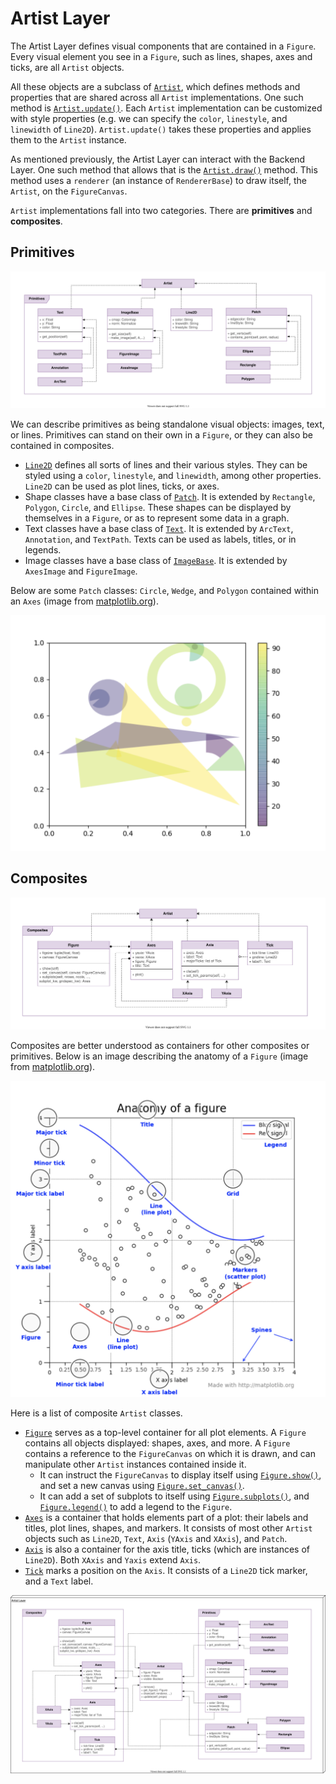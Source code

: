 # Artist Layer

The Artist Layer defines visual components that are contained in a `Figure`. Every visual element you see in a `Figure`, such as lines, shapes, axes and ticks, are all `Artist` objects.

All these objects are a subclass of [`Artist`](https://github.com/matplotlib/matplotlib/blob/master/lib/matplotlib/artist.py), which defines methods and properties that are shared across all `Artist` implementations. One such method is [`Artist.update()`](https://github.com/matplotlib/matplotlib/blob/master/lib/matplotlib/artist.py#L972). Each `Artist` implementation can be customized with style properties (e.g. we can specify the `color`, `linestyle`, and `linewidth` of `Line2D`). `Artist.update()` takes these properties and applies them to the `Artist` instance. 

As mentioned previously, the Artist Layer can interact with the Backend Layer. One such method that allows that is the [`Artist.draw()`](https://github.com/matplotlib/matplotlib/blob/master/lib/matplotlib/artist.py#L902) method. This method uses a `renderer` (an instance of `RendererBase`) to draw itself, the `Artist`, on the `FigureCanvas`. 

`Artist` implementations fall into two categories. There are **primitives** and **composites**. 
## Primitives

![Artist Layer UML - Primitives](./img/UML_Artist_Layer_Primitive.svg)

We can describe primitives as being standalone visual objects: images, text, or lines. Primitives can stand on their own in a `Figure`, or they can also be contained in composites.

- [`Line2D`](https://github.com/matplotlib/matplotlib/blob/master/lib/matplotlib/lines.py) defines all sorts of lines and their various styles. They can be styled using a `color`, `linestyle`, and `linewidth`, among other properties. `Line2D` can be used as plot lines, ticks, or axes.
- Shape classes have a base class of [`Patch`](https://github.com/matplotlib/matplotlib/blob/master/lib/matplotlib/patches.py). It is extended by `Rectangle`, `Polygon`, `Circle`, and `Ellipse`. These shapes can be displayed by themselves in a `Figure`, or as to represent some data in a graph.
- Text classes have a base class of [`Text`](https://github.com/matplotlib/matplotlib/blob/master/lib/matplotlib/text.py). It is extended by `ArcText`, `Annotation`, and `TextPath`. Texts can be used as labels, titles, or in legends.
- Image classes have a base class of [`ImageBase`](https://github.com/matplotlib/matplotlib/blob/master/lib/matplotlib/image.py). It is extended by `AxesImage` and `FigureImage`.

Below are some `Patch` classes: `Circle`, `Wedge`, and `Polygon` contained within an `Axes` (image from [matplotlib.org](https://matplotlib.org/3.1.1/gallery/shapes_and_collections/patch_collection.html#sphx-glr-gallery-shapes-and-collections-patch-collection-py)).

![Shapes](./img/artist_2.png)

## Composites

![Artist Layer UML - Composite](./img/UML_Artist_Layer_Composite.svg)

Composites are better understood as containers for other composites or primitives. Below is an image describing the anatomy of a `Figure` (image from [matplotlib.org](https://matplotlib.org/3.1.1/gallery/showcase/anatomy.html)).

![Figure](./img/artist_1.png)

Here is a list of composite `Artist` classes.

- [`Figure`](https://github.com/matplotlib/matplotlib/blob/master/lib/matplotlib/figure.py#L219) serves as a top-level container for all plot elements. A `Figure` contains all objects displayed: shapes, axes, and more. A `Figure` contains a reference to the `FigureCanvas` on which it is drawn, and can manipulate other `Artist` instances contained inside it. 
    - It can instruct the `FigureCanvas` to display itself using [`Figure.show()`](https://github.com/matplotlib/matplotlib/blob/master/lib/matplotlib/figure.py#L378), and set a new canvas using [`Figure.set_canvas()`](https://github.com/matplotlib/matplotlib/blob/master/lib/matplotlib/figure.py#L747).
    - It can add a set of subplots to itself using [`Figure.subplots()`](https://github.com/matplotlib/matplotlib/blob/master/lib/matplotlib/figure.py#L1423), and [`Figure.legend()`](https://github.com/matplotlib/matplotlib/blob/master/lib/matplotlib/figure.py#L1752) to add a legend to the `Figure`.
- [`Axes`](https://github.com/matplotlib/matplotlib/blob/master/lib/matplotlib/axes) is a container that holds elements part of a plot: their labels and titles, plot lines, shapes, and markers. It consists of most other `Artist` objects such as `Line2D`, `Text`, `Axis` (`YAxis` and `XAxis`), and `Patch`. 
- [`Axis`](https://github.com/matplotlib/matplotlib/blob/master/lib/matplotlib/axis.py#L630) is also a container for the axis title, ticks (which are instances of `Line2D`). Both `XAxis` and `Yaxis` extend `Axis`.
- [`Tick`](https://github.com/matplotlib/matplotlib/blob/master/lib/matplotlib/axis.py#L33) marks a position on the `Axis`. It consists of a `Line2D` tick marker, and a `Text` label.

![Artist Layer UML](./img/UML_Artist_Layer.svg)
